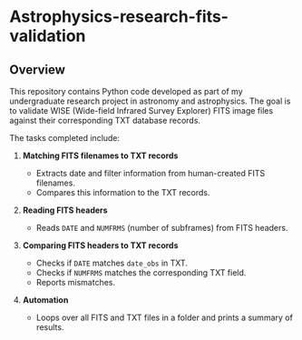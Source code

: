 # Astrophysics-research-fits-validation

## Overview

This repository contains Python code developed as part of my undergraduate research project in astronomy and astrophysics. The goal is to validate WISE (Wide-field Infrared Survey Explorer) FITS image files against their corresponding TXT database records.  

The tasks completed include:

1. **Matching FITS filenames to TXT records**  
   - Extracts date and filter information from human-created FITS filenames.  
   - Compares this information to the TXT records.  

2. **Reading FITS headers**  
   - Reads `DATE` and `NUMFRMS` (number of subframes) from FITS headers.  

3. **Comparing FITS headers to TXT records**  
   - Checks if `DATE` matches `date_obs` in TXT.  
   - Checks if `NUMFRMS` matches the corresponding TXT field.  
   - Reports mismatches.  

4. **Automation**  
   - Loops over all FITS and TXT files in a folder and prints a summary of results.
